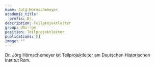 ```yaml
---
name: Jörg Hörnschemeyer
academic_title:
  prefix: Dr.
description: Teilprojektleiter
group: dhi-rom
position: Teilprojektleiter
publications: []
image: ""
---
```


Dr. Jörg Hörnschemeyer ist Teilprojektleiter am Deutschen Historischen Institut Rom.
